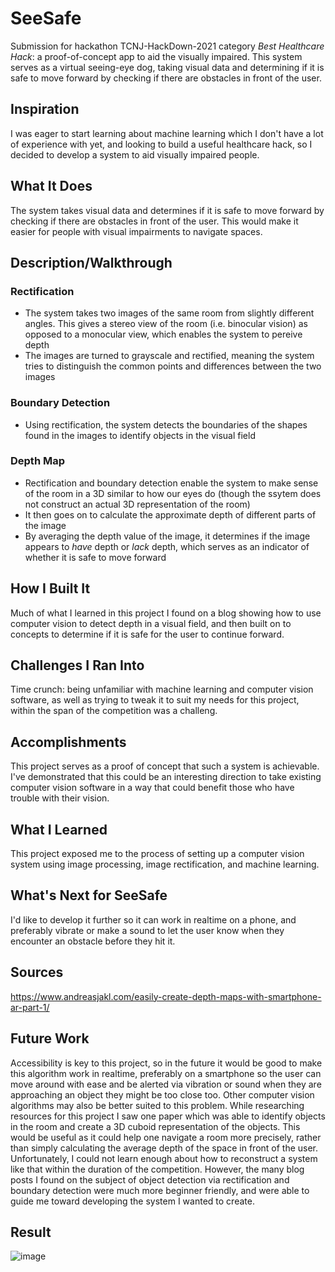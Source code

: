 # SeeSafe
Submission for hackathon TCNJ-HackDown-2021 category *Best Healthcare Hack*: a proof-of-concept app to aid the visually impaired. This system serves as a virtual seeing-eye dog, taking visual data and determining if it is safe to move forward by checking if there are obstacles in front of the user. 

## Inspiration
I was eager to start learning about machine learning which I don't have a lot of experience with yet, and looking to build a useful healthcare hack, so I decided to develop a system to aid visually impaired people.

## What It Does
The system takes visual data and determines if it is safe to move forward by checking if there are obstacles in front of the user. This would make it easier for people with visual impairments to navigate spaces.

## Description/Walkthrough
### Rectification
- The system takes two images of the same room from slightly different angles. This gives a stereo view of the room (i.e. binocular vision) as opposed to a monocular view, which enables the system to pereive depth
- The images are turned to grayscale and rectified, meaning the system tries to distinguish the common points and differences between the two images
### Boundary Detection
- Using rectification, the system detects the boundaries of the shapes found in the images to identify objects in the visual field
### Depth Map
- Rectification and boundary detection enable the system to make sense of the room in a 3D similar to how our eyes do (though the ssytem does not construct an actual 3D representation of the room)
- It then goes on to calculate the approximate depth of different parts of the image
- By averaging the depth value of the image, it determines if the image appears to *have* depth or *lack* depth, which serves as an indicator of whether it is safe to move forward

## How I Built It
Much of what I learned in this project I found on a blog showing how to use computer vision to detect depth in a visual field, and then built on to concepts to determine if it is safe for the user to continue forward.

## Challenges I Ran Into
Time crunch: being unfamiliar with machine learning and computer vision software, as well as trying to tweak it to suit my needs for this project, within the span of the competition was a challeng.

## Accomplishments
This project serves as a proof of concept that such a system is achievable. I've demonstrated that this could be an interesting direction to take existing computer vision software in a way that could benefit those who have trouble with their vision.

## What I Learned
This project exposed me to the process of setting up a computer vision system using image processing, image rectification, and machine learning.

## What's Next for SeeSafe
I'd like to develop it further so it can work in realtime on a phone, and preferably vibrate or make a sound to let the user know when they encounter an obstacle before they hit it.

## Sources
https://www.andreasjakl.com/easily-create-depth-maps-with-smartphone-ar-part-1/

## Future Work
Accessibility is key to this project, so in the future it would be good to make this algorithm work in realtime, preferably on a smartphone so the user can move around with ease and be alerted via vibration or sound when they are approaching an object they might be too close too. Other computer vision algorithms may also be better suited to this problem. While researching resources for this project I saw one paper which was able to identify objects in the room and create a 3D cuboid representation of the objects. This would be useful as it could help one navigate a room more precisely, rather than simply calculating the average depth of the space in front of the user. Unfortunately, I could not learn enough about how to reconstruct a system like that within the duration of the competition. However, the many blog posts I found on the subject of object detection via rectification and boundary detection were much more beginner friendly, and were able to guide me toward developing the system I wanted to create.

## Result
![image](https://github.com/MMongelli99/SeeSafe/assets/45768887/3cef6bc4-1134-43e5-ae29-723fc710cb2c)
